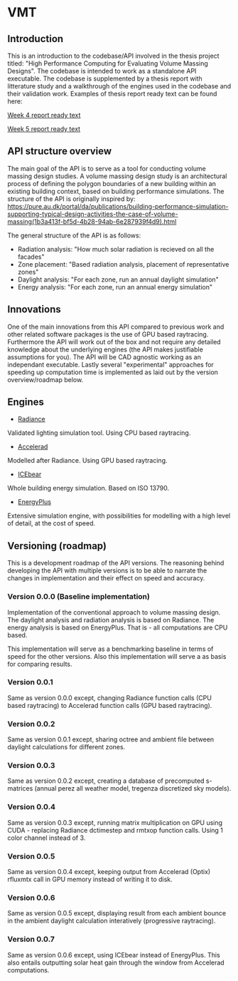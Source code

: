 # VMT
## Introduction

This is an introduction to the codebase/API involved in the thesis project titled: "High Performance Computing for Evaluating Volume Massing Designs". The codebase is intended to work as a standalone API executable. The codebase is supplemented by a thesis report with litterature study and a walkthrough of the engines used in the codebase and their validation work. Examples of thesis report ready text can be found here:

[Week 4 report ready text](https://perkinswillinc-my.sharepoint.com/:b:/g/personal/top_shl_dk/EfJjjpM6rDFItiNq6uQFj8sBO2jztBHUwOrbb-Ry2CcxRQ?e=HuQMz2)


[Week 5 report ready text](https://perkinswillinc-my.sharepoint.com/:b:/g/personal/top_shl_dk/EWFAPr3lD-ROrrbdw8O0_7MBLMSQlsNh_VmRaYMKImmFlg?e=w7Xr9h)


## API structure overview

The main goal of the API is to serve as a tool for conducting volume massing design studies. A volume massing design study is an architectural process of defining the polygon boundaries of a new building within an existing building context, based on building performance simulations. The structure of the API is originally inspired by: https://pure.au.dk/portal/da/publications/building-performance-simulation-supporting-typical-design-activities-the-case-of-volume-massing(1b3a413f-bf5d-4b28-94ab-6e287939f4d9).html

The general structure of the API is as follows:

* Radiation analysis:   "How much solar radiation is recieved on all the facades"
* Zone placement:       "Based radiation analysis, placement of representative zones"
* Daylight analysis:    "For each zone, run an annual daylight simulation"
* Energy analysis:      "For each zone, run an annual energy simulation"


## Innovations

One of the main innovations from this API compared to previous work and other related software packages is the use of GPU based raytracing. Furthermore the API will work out of the box and not require any detailed knowledge about the underlying engines (the API makes justifiable assumptions for you). The API will be CAD agnostic working as an independant executable. Lastly several "experimental" approaches for speeding up computation time is implemented as laid out by the version overview/roadmap below.

## Engines

* [Radiance](https://www.radiance-online.org/)

Validated lighting simulation tool. Using CPU based raytracing.

* [Accelerad](https://nljones.github.io/Accelerad/)

Modelled after Radiance. Using GPU based raytracing.

* [ICEbear](http://www.idbuild.dk/icebear)

Whole building energy simulation. Based on ISO 13790.

* [EnergyPlus](https://energyplus.net/)

Extensive simulation engine, with possibilities for modelling with a high level of detail, at the cost of speed.

## Versioning (roadmap)

This is a development roadmap of the API versions. The reasoning behind developing the API with multiple versions is to be able to narrate the changes in implementation and their effect on speed and accuracy.

### Version 0.0.0 (Baseline implementation)

Implementation of the conventional approach to volume massing design. The daylight analysis and radiation analysis is based on Radiance. The energy analysis is based on EnergyPlus. That is - all computations are CPU based.

This implementation will serve as a benchmarking baseline in terms of speed for the other versions. Also this implementation will serve a as basis for comparing results.

### Version 0.0.1 

Same as version 0.0.0 except, changing Radiance function calls (CPU based raytracing) to Accelerad function calls (GPU based raytracing).

### Version 0.0.2

Same as version 0.0.1 except, sharing octree and ambient file between daylight calculations for different zones.

### Version 0.0.3

Same as version 0.0.2 except, creating a database of precomputed s-matrices (annual perez all weather model, tregenza discretized sky models). 

### Version 0.0.4

Same as version 0.0.3 except, running matrix multiplication on GPU using CUDA - replacing Radiance dctimestep and rmtxop function calls. Using 1 color channel instead of 3. 

### Version 0.0.5

Same as version 0.0.4 except, keeping output from Accelerad (Optix) rfluxmtx call in GPU memory instead of writing it to disk.

### Version 0.0.6

Same as version 0.0.5 except, displaying result from each ambient bounce in the ambient daylight calculation interatively (progressive raytracing).

### Version 0.0.7

Same as version 0.0.6 except, using ICEbear instead of EnergyPlus. This also entails outputting solar heat gain through the window from Accelerad computations. 

